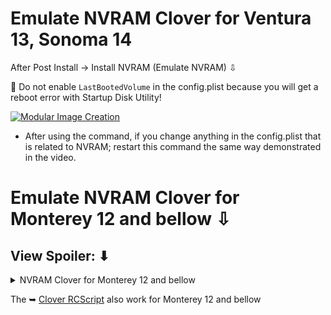 # Emulate NVRAM Clover for Ventura 13, Sonoma 14
After Post Install -> Install NVRAM (Emulate NVRAM) ⇩

🚫  Do not enable `LastBootedVolume` in the config.plist because you will get a reboot error with Startup Disk Utility!

[![Modular Image Creation](https://github.com/chris1111/Clover-OCLP-Duet-Legacy/assets/6248794/55d38a2f-1f49-4fe3-a650-76cc0114e3e1)](https://youtu.be/Mx7U41DRcDo)

* After using the command, if you change anything in the config.plist that is related to NVRAM; restart this command the same way demonstrated in the video.


# Emulate NVRAM Clover for Monterey 12 and bellow ⇩
## View Spoiler: ⬇︎

<details> 
  <summary>NVRAM Clover for Monterey 12 and bellow</summary>
Enable DefaultVolume=LastBootedVolume  in config.plist


![Screenshot 2024-05-26 at 6 37 34 PM](https://github.com/chris1111/Clover-OCLP-Duet-Legacy/assets/6248794/8cfcf065-ba29-4a35-96b7-6ea0bb83653e)

### Reboot macOS
* Open Terminal : type

nvram -x -p > ~/nvram.plist

![Screen Shot 2024-05-26 at 6 51 47 PM](https://github.com/chris1111/Clover-OCLP-Duet-Legacy/assets/6248794/26fa6912-3b96-4bdc-a24e-391953ae3223)


### Mount the EFI Partition
Copy and paste nvram.plist to EFI Partition

![Screen Shot 2024-05-26 at 6 52 22 PM](https://github.com/chris1111/Clover-OCLP-Duet-Legacy/assets/6248794/72c2c55b-b680-4f83-ad6a-a17978c36dc7)


### Disabled DefaultVolume=LastBootedVolume in config.plist

![Screenshot 2024-05-26 at 6 57 04 PM](https://github.com/chris1111/Clover-OCLP-Duet-Legacy/assets/6248794/ba60855e-0f21-4ec0-8b59-6e1397146e5f)

## Your ready to go, reboot macOS
</details>

The ➥ [Clover RCScript](https://github.com/CloverHackyColor/CloverBootloader/tree/master/CloverPackage/CloverV2/rcScripts) also work for Monterey 12 and bellow
